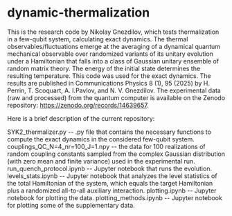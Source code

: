 # dynamic-thermalization
This is the research code by Nikolay Gnezdilov, which tests thermalization in a few-qubit system, calculating exact dynamics. The thermal observables/fluctuations emerge at the averaging of a dynamical quantum mechanical observable over randomized variants of its unitary evolution under a Hamiltonian that falls into a class of Gaussian unitary ensemble of random matrix theory. The energy of the initial state determines the resulting temperature.
This code was used for the exact dynamics. The results are published in Communications Physics 8 (1), 95 (2025) by H. Perrin, T. Scoquart, A. I.Pavlov, and N. V. Gnezdilov. The experimental data (raw and processed) from the quantum computer is available on the Zenodo repository: https://zenodo.org/records/14639657.

Here is a brief description of the current repository:

SYK2_thermalizer.py -- .py file that contains the necessary functions to compute the exact dynamics in the considered few-qubit system.
‎couplings_QC_N=4_nr=100_J=1.npy -- the data for 100 realizations of random coupling constants sampled from the complex Gaussian distribution (with zero mean and finite variance) used in the experimental run.
‎run_quench_protocol.ipynb -- Jupyter notebook that runs the evolution.
‎levels_stats.ipynb -- Jupyter notebook that analyzes the level statistics of the total Hamiltonian of the system, which equals the target Hamiltonian plus a randomized all-to-all auxiliary interaction.
plotting.ipynb -- Jupyter notebook for plotting the data.
‎plotting_methods.ipynb -- Jupyter notebook for plotting some of the supplementary data.
